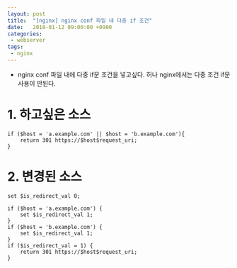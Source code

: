 ```yaml
---
layout: post
title:  "[nginx] nginx conf 파일 내 다중 if 조건"
date:   2018-01-12 09:00:00 +0900
categories:
 - webserver
tags: 
 - nginx
---
```


- nginx conf 파일 내에 다중 if문 조건을 넣고싶다. 허나 nginx에서는 다중 조건 if문 사용이 안된다.

# 1. 하고싶은 소스
```
if ($host = 'a.example.com' || $host = 'b.example.com'){
    return 301 https://$host$request_uri;
}
```

# 2. 변경된 소스
```
set $is_redirect_val 0;

if ($host = 'a.example.com') {
    set $is_redirect_val 1;
}
if ($host = 'b.example.com') {
    set $is_redirect_val 1;
}
if ($is_redirect_val = 1) {
    return 301 https://$host$request_uri;
}
```